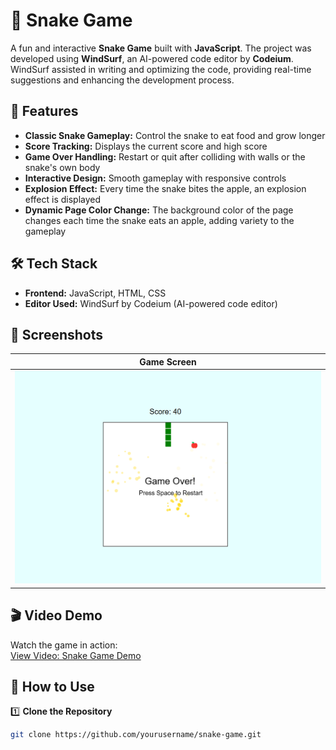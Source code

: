 # 🐍 Snake Game  

A fun and interactive **Snake Game** built with **JavaScript**. The project was developed using **WindSurf**, an AI-powered code editor by **Codeium**. WindSurf assisted in writing and optimizing the code, providing real-time suggestions and enhancing the development process.

## 🚀 Features  
- **Classic Snake Gameplay:** Control the snake to eat food and grow longer  
- **Score Tracking:** Displays the current score and high score  
- **Game Over Handling:** Restart or quit after colliding with walls or the snake's own body  
- **Interactive Design:** Smooth gameplay with responsive controls  
- **Explosion Effect:** Every time the snake bites the apple, an explosion effect is displayed  
- **Dynamic Page Color Change:** The background color of the page changes each time the snake eats an apple, adding variety to the gameplay  

## 🛠️ Tech Stack  
- **Frontend:** JavaScript, HTML, CSS  
- **Editor Used:** WindSurf by Codeium (AI-powered code editor)  

## 📸 Screenshots  
| Game Screen |
|-------------|
| ![Game](screenshots/gameplay.png) |

## 🎬 Video Demo  
Watch the game in action:  
[View Video: Snake Game Demo](screenshots/gameplay.mp4)

## 🎯 How to Use  
1️⃣ **Clone the Repository**  
```bash
git clone https://github.com/yourusername/snake-game.git

